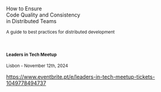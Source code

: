 How to Ensure<br>
Code Quality and Consistency<br>
in Distributed Teams

<small>
A guide to best practices for distributed development
</small>

&nbsp;

<small>

#### Leaders in Tech Meetup
Lisbon - November 12th, 2024

</small>


<aside class="notes">

https://www.eventbrite.pt/e/leaders-in-tech-meetup-tickets-1049778494737

</aside>
